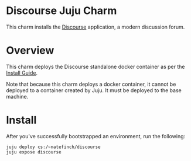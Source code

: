 Discourse Juju Charm
===============

This charm installs the [Discourse](http://discourse.org) application, a modern discussion forum.

# Overview

This charm deploys the Discourse standalone docker container as per the [Install Guide](https://github.com/discourse/discourse/blob/master/docs/INSTALL-digital-ocean.md).

Note that because this charm deploys a docker container, it cannot be deployed to a container created by Juju.  It must be deployed to the base machine.

# Install

After you've successfully bootstrapped an environment, run the following:

    juju deploy cs:/~natefinch/discourse
    juju expose discourse


    









